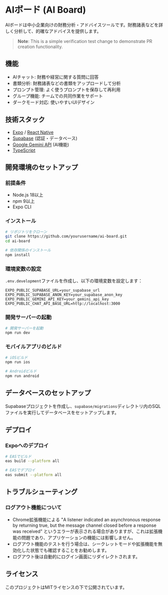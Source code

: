 # AIボード (AI Board)

AIボードは中小企業向けの財務分析・アドバイスツールです。財務諸表などを詳しく分析して、的確なアドバイスを提供します。

> **Note**: This is a simple verification test change to demonstrate PR creation functionality.

## 機能

- AIチャット: 財務や経営に関する質問に回答
- 書類分析: 財務諸表などの書類をアップロードして分析
- プロンプト管理: よく使うプロンプトを保存して再利用
- グループ機能: チームでの共同作業をサポート
- ダークモード対応: 使いやすいUIデザイン

## 技術スタック

- [Expo](https://expo.dev/) / [React Native](https://reactnative.dev/)
- [Supabase](https://supabase.com/) (認証・データベース)
- [Google Gemini API](https://ai.google.dev/) (AI機能)
- [TypeScript](https://www.typescriptlang.org/)

## 開発環境のセットアップ

### 前提条件

- Node.js 18以上
- npm 9以上
- Expo CLI

### インストール

```bash
# リポジトリをクローン
git clone https://github.com/yourusername/ai-board.git
cd ai-board

# 依存関係のインストール
npm install
```

### 環境変数の設定

`.env.development`ファイルを作成し、以下の環境変数を設定します：

```
EXPO_PUBLIC_SUPABASE_URL=your_supabase_url
EXPO_PUBLIC_SUPABASE_ANON_KEY=your_supabase_anon_key
EXPO_PUBLIC_GEMINI_API_KEY=your_gemini_api_key
EXPO_PUBLIC_CHAT_API_BASE_URL=http://localhost:3000
```

### 開発サーバーの起動

```bash
# 開発サーバーを起動
npm run dev
```

### モバイルアプリのビルド

```bash
# iOSビルド
npm run ios

# Androidビルド
npm run android
```

## データベースのセットアップ

Supabaseプロジェクトを作成し、`supabase/migrations`ディレクトリ内のSQLファイルを実行してデータベースをセットアップします。

## デプロイ

### Expoへのデプロイ

```bash
# EASでビルド
eas build --platform all

# EASでデプロイ
eas submit --platform all
```

## トラブルシューティング

### ログアウト機能について

- Chrome拡張機能による "A listener indicated an asynchronous response by returning true, but the message channel closed before a response was received" というエラーが表示される場合がありますが、これは拡張機能の問題であり、アプリケーションの機能には影響しません。
- ログアウト機能のテストを行う場合は、シークレットモードや拡張機能を無効化した状態でも確認することをお勧めします。
- ログアウト後は自動的にログイン画面にリダイレクトされます。

## ライセンス

このプロジェクトはMITライセンスの下で公開されています。
